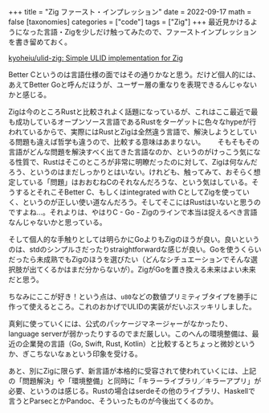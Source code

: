 +++
title = "Zig ファースト・インプレッション"
date = 2022-09-17
math = false
[taxonomies]
categories = ["code"]
tags = ["Zig"]
+++
最近見かけるようになった言語・Zigを少しだけ触ってみたので、ファーストインプレッションを書き留めておく。

[kyoheiu/ulid-zig: Simple ULID implementation for Zig](https://github.com/kyoheiu/ulid-zig)

Better Cというのは言語仕様の面ではその通りかなと思う。だけど個人的には、あえてBetter Goと呼んだほうが、ユーザー層の重なりを表現できるんじゃないかと感じる。

Zigは今のところRustと比較されよく話題になっているが、これはここ最近で最も成功しているオープンソース言語であるRustをターゲットに色々なhypeが行われているからで、実際にはRustとZigは全然違う言語で、解決しようとしている問題も違えば哲学も違うので、比較する意味はあまりない。　　
そもそもその言語がどんな問題を解決すべく出てきた言語なのか、というのがけっこう気になる性質で、Rustはそこのところが非常に明瞭だったのに対して、Zigは何なんだろう、というのはまだしっかりとはいない。けれども、触ってみて、おそらく想定している「問題」はおおむねCのそれなんだろうな、という気はしている。そうするとそれこそBetter C、もしくはintegrated with CとしてZigを使っていく、というのが正しい使い道なんだろう。そしてそこにはRustはいないと思うのですよね…。それよりは、やはりC - Go - Zigのラインで本当は捉えるべき言語なんじゃないかと思っている。

そして個人的な手触りとしては明らかにGoよりもZigのほうが良い。良いというのは、stdのシンプルさだったりstraightforwardな感じが良い。Goを使うくらいだったら未成熟でもZigのほうを選びたい（どんなシチュエーションでそんな選択肢が出てくるかはまだ分からないが）。ZigがGoを置き換える未来はよい未来だと思う。

ちなみにここが好き！という点は、`u80`などの数値プリミティブタイプを勝手に作って使えるところ。これのおかげでULIDの実装がだいぶスッキリしました。

真剣に使っていくには、公式のパッケージマネージャーがなかったり、language serverが弱かったりするのでまだ厳しい。このへんの環境整備は、最近の企業発の言語（Go, Swift, Rust, Kotlin）と比較するとちょっと微妙というか、ぎこちないなぁという印象を受ける。

あと、別にZigに限らず、新言語が本格的に受容されて使われていくには、上記の「問題解決」や「環境整備」と同時に「キラーライブラリ／キラーアプリ」が必要、というのは感じる。Rustの場合はserdeその他のライブラリ、Haskellで言うとParsecとかPandoc、そういったものが今後出てくるのか。